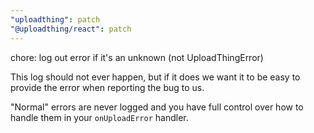 ```yaml
---
"uploadthing": patch
"@uploadthing/react": patch
---
```


chore: log out error if it's an unknown (not UploadThingError)

This log should not ever happen, but if it does we want it to be easy
to provide the error when reporting the bug to us.

"Normal" errors are never logged and you have full control over how to handle
them in your `onUploadError` handler.